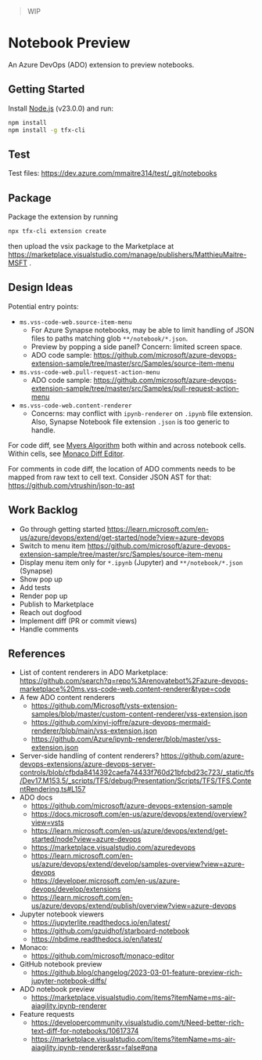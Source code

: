 > WIP

# Notebook Preview

An Azure DevOps (ADO) extension to preview notebooks.

## Getting Started

Install [Node.js](https://nodejs.org/) (v23.0.0) and run:
```bash
npm install
npm install -g tfx-cli
```

## Test

Test files: https://dev.azure.com/mmaitre314/test/_git/notebooks

## Package

Package the extension by running
```bash
npx tfx-cli extension create
```
then upload the vsix package to the Marketplace at https://marketplace.visualstudio.com/manage/publishers/MatthieuMaitre-MSFT .

## Design Ideas

Potential entry points:
- `ms.vss-code-web.source-item-menu`
  - For Azure Synapse notebooks, may be able to limit handling of JSON files to paths matching glob `**/notebook/*.json`.
  - Preview by popping a side panel? Concern: limited screen space.
  - ADO code sample: https://github.com/microsoft/azure-devops-extension-sample/tree/master/src/Samples/source-item-menu
- `ms.vss-code-web.pull-request-action-menu`
  - ADO code sample: https://github.com/microsoft/azure-devops-extension-sample/tree/master/src/Samples/pull-request-action-menu
- `ms.vss-code-web.content-renderer`
  - Concerns: may conflict with `ipynb-renderer` on `.ipynb` file extension. Also, Synapse Notebook file extension `.json` is too generic to handle.

For code diff, see [Myers Algorithm](http://www.xmailserver.org/diff2.pdf) both within and across notebook cells.
Within cells, see [Monaco Diff Editor](https://microsoft.github.io/monaco-editor/docs.html#functions/editor.createDiffEditor.html).

For comments in code diff, the location of ADO comments needs to be mapped from raw text to cell text.
Consider JSON AST for that: https://github.com/vtrushin/json-to-ast

## Work Backlog

- Go through getting started https://learn.microsoft.com/en-us/azure/devops/extend/get-started/node?view=azure-devops
- Switch to menu item https://github.com/microsoft/azure-devops-extension-sample/tree/master/src/Samples/source-item-menu
- Display menu item only for `*.ipynb` (Jupyter) and `**/notebook/*.json` (Synapse)
- Show pop up
- Add tests
- Render pop up
- Publish to Marketplace
- Reach out dogfood
- Implement diff (PR or commit views)
- Handle comments

## References

- List of content renderers in ADO Marketplace: https://github.com/search?q=repo%3Arenovatebot%2Fazure-devops-marketplace%20ms.vss-code-web.content-renderer&type=code
- A few ADO content renderers
	- https://github.com/Microsoft/vsts-extension-samples/blob/master/custom-content-renderer/vss-extension.json
    - https://github.com/xinyi-joffre/azure-devops-mermaid-renderer/blob/main/vss-extension.json
	- https://github.com/Azure/ipynb-renderer/blob/master/vss-extension.json
- Server-side handling of content renderers? https://github.com/azure-devops-extensions/azure-devops-server-controls/blob/cfbda8414392caefa74433f760d21bfcbd23c723/_static/tfs/Dev17.M153.5/_scripts/TFS/debug/Presentation/Scripts/TFS/TFS.ContentRendering.ts#L157
- ADO docs
  - https://github.com/microsoft/azure-devops-extension-sample
  - https://docs.microsoft.com/en-us/azure/devops/extend/overview?view=vsts
  - https://learn.microsoft.com/en-us/azure/devops/extend/get-started/node?view=azure-devops
  - https://marketplace.visualstudio.com/azuredevops
  - https://learn.microsoft.com/en-us/azure/devops/extend/develop/samples-overview?view=azure-devops
  - https://developer.microsoft.com/en-us/azure-devops/develop/extensions
  - https://learn.microsoft.com/en-us/azure/devops/extend/publish/overview?view=azure-devops
- Jupyter notebook viewers
  - https://jupyterlite.readthedocs.io/en/latest/
  - https://github.com/gzuidhof/starboard-notebook
  - https://nbdime.readthedocs.io/en/latest/
- Monaco:
  - https://github.com/microsoft/monaco-editor
- GitHub notebook preview
  - https://github.blog/changelog/2023-03-01-feature-preview-rich-jupyter-notebook-diffs/
- ADO notebook preview
  - https://marketplace.visualstudio.com/items?itemName=ms-air-aiagility.ipynb-renderer
- Feature requests
  - https://developercommunity.visualstudio.com/t/Need-better-rich-text-diff-for-notebooks/10617374
  - https://marketplace.visualstudio.com/items?itemName=ms-air-aiagility.ipynb-renderer&ssr=false#qna